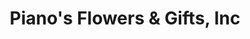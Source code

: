 ---
title: "Piano's Flowers & Gifts, Inc"
url: /memphis/pianos-flowers-und-gifts-inc/
shop: Blumen
---